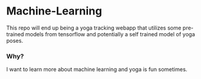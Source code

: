 # Machine-Learning

This repo will end up being a yoga tracking webapp that utilizes some pre-trained models from tensorflow and potentially a self trained model of yoga poses.

### Why?
I want to learn more about machine learning and yoga is fun sometimes.
